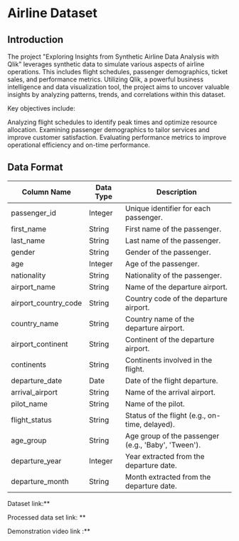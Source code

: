 # Airline Dataset

## Introduction
The project "Exploring Insights from Synthetic Airline Data Analysis with Qlik" leverages synthetic data to simulate various aspects of airline operations. This includes flight schedules, passenger demographics, ticket sales, and performance metrics. Utilizing Qlik, a powerful business intelligence and data visualization tool, the project aims to uncover valuable insights by analyzing patterns, trends, and correlations within this dataset.

Key objectives include:

Analyzing flight schedules to identify peak times and optimize resource allocation.
Examining passenger demographics to tailor services and improve customer satisfaction.
Evaluating performance metrics to improve operational efficiency and on-time performance.


## Data Format
| Column Name           | Data Type | Description                                           |
|-----------------------|-----------|-------------------------------------------------------|
| passenger_id          | Integer   | Unique identifier for each passenger.                 |
| first_name            | String    | First name of the passenger.                          |
| last_name             | String    | Last name of the passenger.                           |
| gender                | String    | Gender of the passenger.                              |
| age                   | Integer   | Age of the passenger.                                 |
| nationality           | String    | Nationality of the passenger.                         |
| airport_name          | String    | Name of the departure airport.                        |
| airport_country_code  | String    | Country code of the departure airport.                |
| country_name          | String    | Country name of the departure airport.                |
| airport_continent     | String    | Continent of the departure airport.                   |
| continents            | String    | Continents involved in the flight.                    |
| departure_date        | Date      | Date of the flight departure.                         |
| arrival_airport       | String    | Name of the arrival airport.                          |
| pilot_name            | String    | Name of the pilot.                                    |
| flight_status         | String    | Status of the flight (e.g., on-time, delayed).        |
| age_group             | String    | Age group of the passenger (e.g., 'Baby', 'Tween').   |
| departure_year        | Integer   | Year extracted from the departure date.               |
| departure_month       | String    | Month extracted from the departure date.              |


Dataset link:**

Processed data set link: **

Demonstration video link :**
